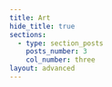 ```yaml
---
title: Art
hide_title: true
sections:
  - type: section_posts
    posts_number: 3
    col_number: three
layout: advanced
---
```

